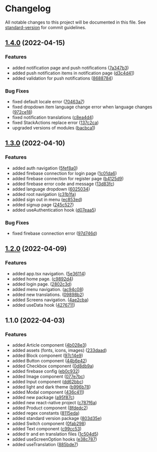 # Changelog

All notable changes to this project will be documented in this file. See [standard-version](https://github.com/conventional-changelog/standard-version) for commit guidelines.

## [1.4.0](https://github.com/AyberkCakar/react-native-expo-starter-kit/compare/v1.3.0...v1.4.0) (2022-04-15)


### Features

* added notification page and push notifications ([7a347b3](https://github.com/AyberkCakar/react-native-expo-starter-kit/commit/7a347b33283c146cdd609a6346ce5301af94923d))
* added push notification items in notification page ([d3c4d41](https://github.com/AyberkCakar/react-native-expo-starter-kit/commit/d3c4d414b89f495431472a5ba6180f757ff94dca))
* added validation for push notifications ([8688784](https://github.com/AyberkCakar/react-native-expo-starter-kit/commit/8688784e2eaa335cf66bdcbf8e8f2e5cb6ca5a4c))


### Bug Fixes

* fixed default locale error ([70463a7](https://github.com/AyberkCakar/react-native-expo-starter-kit/commit/70463a7ed4563ab52db5b7518c325019b402a6e8))
* fixed dropdown item language change error when language changes ([972ce18](https://github.com/AyberkCakar/react-native-expo-starter-kit/commit/972ce18c1e82f4da547e1f8e98896f110f709e47))
* fixed notification translations ([c8ea4d4](https://github.com/AyberkCakar/react-native-expo-starter-kit/commit/c8ea4d4e938ba5de59100cc9a702007ba9f0366d))
* fixed StackActions replace error ([137c2ca](https://github.com/AyberkCakar/react-native-expo-starter-kit/commit/137c2ca9a5767d7be40672023c327c113d07f1e9))
* upgraded versions of modules ([bacbca1](https://github.com/AyberkCakar/react-native-expo-starter-kit/commit/bacbca1fb2193e66f0b6b4557be3bb4b04611b04))

## [1.3.0](https://github.com/AyberkCakar/react-native-expo-starter-kit/compare/v1.2.0...v1.3.0) (2022-04-10)


### Features

* added auth navigation ([5fef8a0](https://github.com/AyberkCakar/react-native-expo-starter-kit/commit/5fef8a02b7b1b80db288927a5e3bab03690284ab))
* added firebase connection for login page ([1c01da6](https://github.com/AyberkCakar/react-native-expo-starter-kit/commit/1c01da6e476a90f2a44eabe6b58ba81fb3d5dd2b))
* added firebase connection for register page ([b4125d9](https://github.com/AyberkCakar/react-native-expo-starter-kit/commit/b4125d9e6f29d20b12bbb5f36187a12c6e184d93))
* added firebase error code and message ([13d83fc](https://github.com/AyberkCakar/react-native-expo-starter-kit/commit/13d83fc0d4d8f19f61963f8a82d009a81aed4be9))
* added language dropdown ([6025034](https://github.com/AyberkCakar/react-native-expo-starter-kit/commit/6025034674a37b2ee261d02e709b63a06c236fac))
* added root navigation ([c31b1fa](https://github.com/AyberkCakar/react-native-expo-starter-kit/commit/c31b1fa5a8b300ae5b8d2fb46ef5ee2e1d030e53))
* added sign out in menu ([ec853ed](https://github.com/AyberkCakar/react-native-expo-starter-kit/commit/ec853ed818ff8ec5650b7226cd5f62efeec942ab))
* added signup page ([245c527](https://github.com/AyberkCakar/react-native-expo-starter-kit/commit/245c5270ad2581555f1ca28740f67e9d6d6c9963))
* added useAuthentication hook ([d07eaa5](https://github.com/AyberkCakar/react-native-expo-starter-kit/commit/d07eaa5ff8c31ef00a51f47d1ba04ea83580b482))


### Bug Fixes

* fixed firebase connection error ([97d746d](https://github.com/AyberkCakar/react-native-expo-starter-kit/commit/97d746d114188276b586d62dbe7ccd2cd32b8079))

## [1.2.0](https://github.com/AyberkCakar/react-native-expo-starter-kit/compare/v1.1.0...v1.2.0) (2022-04-09)


### Features

* added app.tsx navigation. ([5e36114](https://github.com/AyberkCakar/react-native-expo-starter-kit/commit/5e36114f56d00a75335df615c95edce53e16fb7e))
* added home page. ([c9892d4](https://github.com/AyberkCakar/react-native-expo-starter-kit/commit/c9892d49756907a0cb0f1d68cdd782d14fe0aa1c))
* added login page. ([2802c3d](https://github.com/AyberkCakar/react-native-expo-starter-kit/commit/2802c3d9052f67b987cfed2848f789901c651f18))
* added menu navigation. ([ac94c08](https://github.com/AyberkCakar/react-native-expo-starter-kit/commit/ac94c0821e0382dc493c80c436d267437a2a14d3))
* added new translations. ([09898b2](https://github.com/AyberkCakar/react-native-expo-starter-kit/commit/09898b2d770e3c18d7e2fd478e4c49c4362afdb6))
* added Screens navigation. ([4ae2cba](https://github.com/AyberkCakar/react-native-expo-starter-kit/commit/4ae2cba5e08e39c46b3016e5741bc8fa4e1dcd1f))
* added useData hook ([4276711](https://github.com/AyberkCakar/react-native-expo-starter-kit/commit/4276711a5d8b4531b8e609c674adcb2a16c36c09))

## 1.1.0 (2022-04-03)


### Features

* added Article component ([4b028e3](https://github.com/AyberkCakar/react-native-expo-starter-kit/commit/4b028e34ffadae21d3509d3bc9f18c03522eb033))
* added assets (fonts, icons, images) ([233daad](https://github.com/AyberkCakar/react-native-expo-starter-kit/commit/233daaddf47e64ca64d56ba2aa09499932253797))
* added Block component ([97c14e9](https://github.com/AyberkCakar/react-native-expo-starter-kit/commit/97c14e9f1396151c16c2eb7a184e054c3bde4d07))
* added Button component ([44b6e42](https://github.com/AyberkCakar/react-native-expo-starter-kit/commit/44b6e42e8ec8364ecf0f22773f777735ef81e8f6))
* added Checkbox component ([0d8db9a](https://github.com/AyberkCakar/react-native-expo-starter-kit/commit/0d8db9a66f5eab6f5cfa4458959f1809d2d45496))
* added firebase config ([eb0c932](https://github.com/AyberkCakar/react-native-expo-starter-kit/commit/eb0c93231e6647dd8ba23ae94db9f258212a69d3))
* added Image component ([077e7bc](https://github.com/AyberkCakar/react-native-expo-starter-kit/commit/077e7bc4aba8c1f961eba5c8b03548b2545a7a90))
* added Input component ([dd62bbc](https://github.com/AyberkCakar/react-native-expo-starter-kit/commit/dd62bbcb45800f6e0cdf4544412fcd22d7e5b694))
* added light and dark theme ([b996b78](https://github.com/AyberkCakar/react-native-expo-starter-kit/commit/b996b785ce4a08459d7065809483c6bbd71cfdb7))
* added Modal component ([436c411](https://github.com/AyberkCakar/react-native-expo-starter-kit/commit/436c411ed820b9ad9aec717b6bc37a67c26d5596))
* added new package ([a95f87c](https://github.com/AyberkCakar/react-native-expo-starter-kit/commit/a95f87c8b0ab56ff0e2d17e4b168647c37ec5000))
* added new react-native project ([c787f6a](https://github.com/AyberkCakar/react-native-expo-starter-kit/commit/c787f6a62203ffebe1237af89c911a079e5848d0))
* added Product component ([8fdedc2](https://github.com/AyberkCakar/react-native-expo-starter-kit/commit/8fdedc252497e0d19f6b1f5f4002c42b423c3f90))
* added regex constants ([8115eda](https://github.com/AyberkCakar/react-native-expo-starter-kit/commit/8115edac50805182c5c47fd2d4ebf8855dc4f77e))
* added standard version package ([803d35e](https://github.com/AyberkCakar/react-native-expo-starter-kit/commit/803d35e3efd94a42660cfaa94c0ab863de30ed80))
* added Switch component ([0fab298](https://github.com/AyberkCakar/react-native-expo-starter-kit/commit/0fab298c43cdf079c5101598c1b634f71768a476))
* added Text component ([c99cc53](https://github.com/AyberkCakar/react-native-expo-starter-kit/commit/c99cc53f2aaa8c6ef815fd82deee87abec9a8246))
* added tr and en translation files ([1c504d5](https://github.com/AyberkCakar/react-native-expo-starter-kit/commit/1c504d560880e142e26b45fbd1aa9636e461424d))
* added useScreenOption hooks ([e38c787](https://github.com/AyberkCakar/react-native-expo-starter-kit/commit/e38c78777de05a94455ad43e96d80262b3857005))
* added useTranslation ([885bde7](https://github.com/AyberkCakar/react-native-expo-starter-kit/commit/885bde710f30dbe2585d455d632ea8206a802d36))
